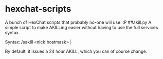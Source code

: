 # hexchat-scripts
A bunch of HexChat scripts that probably no-one will use. :P
##akill.py
A simple script to make AKILLing easier without having to use the full services syntax.

Syntax: /sakill  <nick|hostmask> <public reason> | <private oper reason>

By default, it issues a 24 hour AKILL, which you can of course change.
